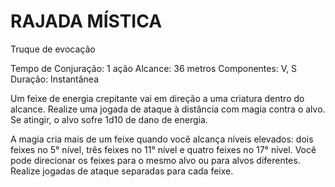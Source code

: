 # RAJADA MÍSTICA

Truque de evocação

Tempo de Conjuração: 1 ação Alcance: 36 metros Componentes: V, S  
Duração: Instantânea

Um feixe de energia crepitante vai em direção a uma criatura dentro do alcance. Realize uma jogada de ataque à distância com magia contra o alvo. Se atingir, o alvo sofre 1d10 de dano de energia.

A magia cria mais de um feixe quando você alcança níveis elevados: dois feixes no 5° nível, três feixes no 11° nível e quatro feixes no 17° nível. Você pode direcionar os feixes para o mesmo alvo ou para alvos diferentes. Realize jogadas de ataque separadas para cada feixe.